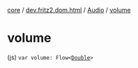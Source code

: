 [core](../../index.md) / [dev.fritz2.dom.html](../index.md) / [Audio](index.md) / [volume](./volume.md)

# volume

(js) `var volume: Flow<`[`Double`](https://kotlinlang.org/api/latest/jvm/stdlib/kotlin/-double/index.html)`>`